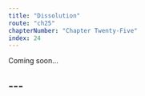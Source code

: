 ```yaml
---
title: "Dissolution"
route: "ch25"
chapterNumber: "Chapter Twenty-Five"
index: 24
---
```


Coming soon...

## ---